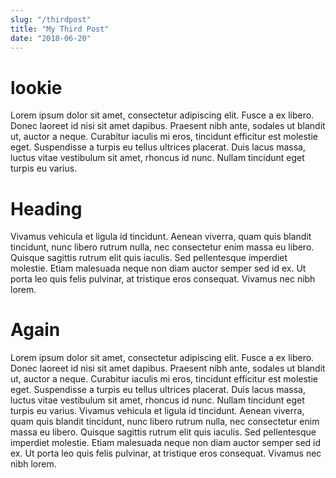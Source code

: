 ```yaml
---
slug: "/thirdpost"
title: "My Third Post"
date: "2018-06-20"
---
```


# lookie

Lorem ipsum dolor sit amet, consectetur adipiscing elit. Fusce a ex libero. Donec laoreet id nisi sit amet dapibus. Praesent nibh ante, sodales ut blandit ut, auctor a neque. Curabitur iaculis mi eros, tincidunt efficitur est molestie eget. Suspendisse a turpis eu tellus ultrices placerat. Duis lacus massa, luctus vitae vestibulum sit amet, rhoncus id nunc. Nullam tincidunt eget turpis eu varius. 

# Heading
Vivamus vehicula et ligula id tincidunt. Aenean viverra, quam quis blandit tincidunt, nunc libero rutrum nulla, nec consectetur enim massa eu libero. Quisque sagittis rutrum elit quis iaculis. Sed pellentesque imperdiet molestie. Etiam malesuada neque non diam auctor semper sed id ex. Ut porta leo quis felis pulvinar, at tristique eros consequat. Vivamus nec nibh lorem.

# Again
Lorem ipsum dolor sit amet, consectetur adipiscing elit. Fusce a ex libero. Donec laoreet id nisi sit amet dapibus. Praesent nibh ante, sodales ut blandit ut, auctor a neque. Curabitur iaculis mi eros, tincidunt efficitur est molestie eget. Suspendisse a turpis eu tellus ultrices placerat. Duis lacus massa, luctus vitae vestibulum sit amet, rhoncus id nunc. Nullam tincidunt eget turpis eu varius. Vivamus vehicula et ligula id tincidunt. Aenean viverra, quam quis blandit tincidunt, nunc libero rutrum nulla, nec consectetur enim massa eu libero. Quisque sagittis rutrum elit quis iaculis. Sed pellentesque imperdiet molestie. Etiam malesuada neque non diam auctor semper sed id ex. Ut porta leo quis felis pulvinar, at tristique eros consequat. Vivamus nec nibh lorem.
